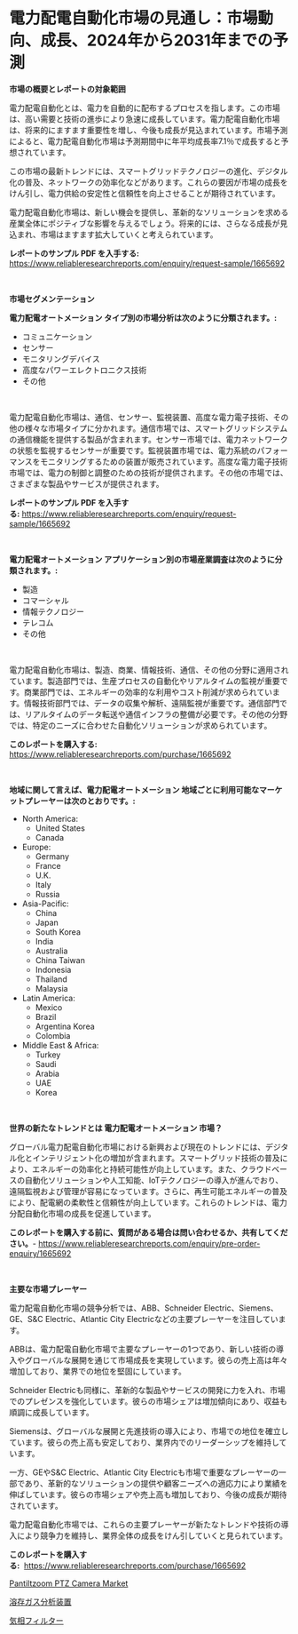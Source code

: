 <p><h1>電力配電自動化市場の見通し：市場動向、成長、2024年から2031年までの予測</h1></p><p><strong>市場の概要とレポートの対象範囲</strong></p>
<p><p>電力配電自動化とは、電力を自動的に配布するプロセスを指します。この市場は、高い需要と技術の進歩により急速に成長しています。電力配電自動化市場は、将来的にますます重要性を増し、今後も成長が見込まれています。市場予測によると、電力配電自動化市場は予測期間中に年平均成長率7.1％で成長すると予想されています。</p><p>この市場の最新トレンドには、スマートグリッドテクノロジーの進化、デジタル化の普及、ネットワークの効率化などがあります。これらの要因が市場の成長をけん引し、電力供給の安定性と信頼性を向上させることが期待されています。</p><p>電力配電自動化市場は、新しい機会を提供し、革新的なソリューションを求める産業全体にポジティブな影響を与えるでしょう。将来的には、さらなる成長が見込まれ、市場はますます拡大していくと考えられています。</p></p>
<p><strong>レポートのサンプル PDF を入手する:</strong> <a href="https://www.reliableresearchreports.com/enquiry/request-sample/1665692">https://www.reliableresearchreports.com/enquiry/request-sample/1665692</a></p>
<p>&nbsp;</p>
<p><strong>市場セグメンテーション</strong></p>
<p><strong>電力配電オートメーション タイプ別の市場分析は次のように分類されます。:</strong></p>
<p><ul><li>コミュニケーション</li><li>センサー</li><li>モニタリングデバイス</li><li>高度なパワーエレクトロニクス技術</li><li>その他</li></ul></p>
<p>&nbsp;</p>
<p><p>電力配電自動化市場は、通信、センサー、監視装置、高度な電力電子技術、その他の様々な市場タイプに分かれます。通信市場では、スマートグリッドシステムの通信機能を提供する製品が含まれます。センサー市場では、電力ネットワークの状態を監視するセンサーが重要です。監視装置市場では、電力系統のパフォーマンスをモニタリングするための装置が販売されています。高度な電力電子技術市場では、電力の制御と調整のための技術が提供されます。その他の市場では、さまざまな製品やサービスが提供されます。</p></p>
<p><strong>レポートのサンプル PDF を入手する:</strong>&nbsp;<a href="https://www.reliableresearchreports.com/enquiry/request-sample/1665692">https://www.reliableresearchreports.com/enquiry/request-sample/1665692</a></p>
<p>&nbsp;</p>
<p><strong> 電力配電オートメーション アプリケーション別の市場産業調査は次のように分類されます。:</strong></p>
<p><ul><li>製造</li><li>コマーシャル</li><li>情報テクノロジー</li><li>テレコム</li><li>その他</li></ul></p>
<p>&nbsp;</p>
<p><p>電力配電自動化市場は、製造、商業、情報技術、通信、その他の分野に適用されています。製造部門では、生産プロセスの自動化やリアルタイムの監視が重要です。商業部門では、エネルギーの効率的な利用やコスト削減が求められています。情報技術部門では、データの収集や解析、遠隔監視が重要です。通信部門では、リアルタイムのデータ転送や通信インフラの整備が必要です。その他の分野では、特定のニーズに合わせた自動化ソリューションが求められています。</p></p>
<p><strong>このレポートを購入する:</strong>&nbsp; <a href="https://www.reliableresearchreports.com/purchase/1665692">https://www.reliableresearchreports.com/purchase/1665692</a></p>
<p>&nbsp;</p>
<p><strong>地域に関して言えば、電力配電オートメーション 地域ごとに利用可能なマーケットプレーヤーは次のとおりです。:</strong></p>
<p><ul>
    <li>
        North America:
        <ul>
            <li>United States</li>
            <li>Canada</li>
        </ul>
    </li>
    <li>
        Europe:
        <ul>
            <li>Germany</li>
            <li>France</li>
            <li>U.K.</li>
            <li>Italy</li>
            <li>Russia</li>
        </ul>
    </li>
    <li>
        Asia-Pacific:
        <ul>
            <li>China</li>
            <li>Japan</li>
            <li>South Korea</li>
            <li>India</li>
            <li>Australia</li>
            <li>China Taiwan</li>
            <li>Indonesia</li>
            <li>Thailand</li>
            <li>Malaysia</li>
        </ul>
    </li>
    <li>
        Latin America:
        <ul>
            <li>Mexico</li>
            <li>Brazil</li>
            <li>Argentina Korea</li>
            <li>Colombia</li>
        </ul>
    </li>
    <li>
        Middle East & Africa:
        <ul>
            <li>Turkey</li>
            <li>Saudi</li>
            <li>Arabia</li>
            <li>UAE</li>
            <li>Korea</li>
        </ul>
    </li>
    </ul></p>
<p>&nbsp;</p>
<p><strong>世界の新たなトレンドとは 電力配電オートメーション 市場？</strong></p>
<p><p>グローバル電力配電自動化市場における新興および現在のトレンドには、デジタル化とインテリジェント化の増加が含まれます。スマートグリッド技術の普及により、エネルギーの効率化と持続可能性が向上しています。また、クラウドベースの自動化ソリューションや人工知能、IoTテクノロジーの導入が進んでおり、遠隔監視および管理が容易になっています。さらに、再生可能エネルギーの普及により、配電網の柔軟性と信頼性が向上しています。これらのトレンドは、電力分配自動化市場の成長を促進しています。</p></p>
<p><strong>このレポートを購入する前に、質問がある場合は問い合わせるか、共有してください。</strong>- <a href="https://www.reliableresearchreports.com/enquiry/pre-order-enquiry/1665692">https://www.reliableresearchreports.com/enquiry/pre-order-enquiry/1665692</a></p>
<p>&nbsp;</p>
<p><strong>主要な市場プレーヤー</strong></p>
<p><p>電力配電自動化市場の競争分析では、ABB、Schneider Electric、Siemens、GE、S&C Electric、Atlantic City Electricなどの主要プレーヤーを注目しています。</p><p>ABBは、電力配電自動化市場で主要なプレーヤーの1つであり、新しい技術の導入やグローバルな展開を通じて市場成長を実現しています。彼らの売上高は年々増加しており、業界での地位を堅固にしています。</p><p>Schneider Electricも同様に、革新的な製品やサービスの開発に力を入れ、市場でのプレゼンスを強化しています。彼らの市場シェアは増加傾向にあり、収益も順調に成長しています。</p><p>Siemensは、グローバルな展開と先進技術の導入により、市場での地位を確立しています。彼らの売上高も安定しており、業界内でのリーダーシップを維持しています。</p><p>一方、GEやS&C Electric、Atlantic City Electricも市場で重要なプレーヤーの一部であり、革新的なソリューションの提供や顧客ニーズへの適応力により業績を伸ばしています。彼らの市場シェアや売上高も増加しており、今後の成長が期待されています。</p><p>電力配電自動化市場では、これらの主要プレーヤーが新たなトレンドや技術の導入により競争力を維持し、業界全体の成長をけん引していくと見られています。</p></p>
<p><strong>このレポートを購入する:</strong>&nbsp;&nbsp;<a href="https://www.reliableresearchreports.com/purchase/1665692">https://www.reliableresearchreports.com/purchase/1665692</a></p>
<p><p><a href="https://github.com/AKSHATREPORTPRIME/Market-Research-Report-List-4/blob/main/pantiltzoom-ptz-camera-market.md">Pantiltzoom PTZ Camera Market</a></p><p><a href="https://medium.com/@maudabbott7/%E6%BA%B6%E8%A7%A3%E3%82%AC%E3%82%B9%E3%82%A2%E3%83%8A%E3%83%A9%E3%82%A4%E3%82%B6%E3%83%BC%E3%81%AE%E5%B8%82%E5%A0%B4%E8%AA%BF%E6%9F%BB%E3%83%AC%E3%83%9D%E3%83%BC%E3%83%88-%E3%81%9D%E3%81%AE%E6%AD%B4%E5%8F%B2%E3%81%8A%E3%82%88%E3%81%B32031%E5%B9%B4%E3%81%BE%E3%81%A7%E3%81%AE%E4%BA%88%E6%B8%AC-192b09ca1ed4">溶存ガス分析装置</a></p><p><a href="https://medium.com/@lewisbechtelar1964/%E3%82%AC%E3%82%B9%E3%83%95%E3%82%A7%E3%83%BC%E3%82%BA%E3%83%95%E3%82%A3%E3%83%AB%E3%82%BF%E3%83%BC%E5%B8%82%E5%A0%B4-2031%E5%B9%B4%E3%81%BE%E3%81%A7%E3%81%AE%E3%83%88%E3%83%AC%E3%83%B3%E3%83%89-%E4%BA%88%E6%B8%AC-%E7%AB%B6%E4%BA%89%E5%88%86%E6%9E%90-0b65f8c04dbc">気相フィルター</a></p></p>